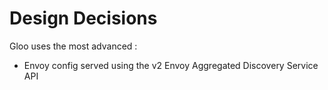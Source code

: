 # Design Decisions

Gloo uses the most advanced :

- Envoy config served using the v2 Envoy Aggregated Discovery Service API